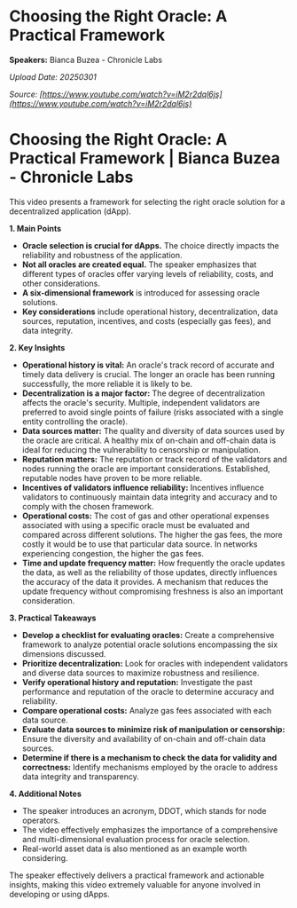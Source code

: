 # Choosing the Right Oracle: A Practical Framework

**Speakers:** Bianca Buzea - Chronicle  Labs


*Upload Date: 20250301*

*Source: [https://www.youtube.com/watch?v=iM2r2dql6js](https://www.youtube.com/watch?v=iM2r2dql6js)*

# Choosing the Right Oracle: A Practical Framework | Bianca Buzea - Chronicle Labs

This video presents a framework for selecting the right oracle solution for a decentralized application (dApp).

**1. Main Points**

* **Oracle selection is crucial for dApps.** The choice directly impacts the reliability and robustness of the application.
* **Not all oracles are created equal.** The speaker emphasizes that different types of oracles offer varying levels of reliability, costs, and other considerations.
* **A six-dimensional framework** is introduced for assessing oracle solutions.
* **Key considerations** include operational history, decentralization, data sources, reputation, incentives, and costs (especially gas fees), and data integrity.

**2. Key Insights**

* **Operational history is vital:** An oracle's track record of accurate and timely data delivery is crucial.  The longer an oracle has been running successfully, the more reliable it is likely to be.
* **Decentralization is a major factor:**  The degree of decentralization affects the oracle's security.  Multiple, independent validators are preferred to avoid single points of failure (risks associated with a single entity controlling the oracle).
* **Data sources matter:** The quality and diversity of data sources used by the oracle are critical.  A healthy mix of on-chain and off-chain data is ideal for reducing the vulnerability to censorship or manipulation.
* **Reputation matters:** The reputation or track record of the validators and nodes running the oracle are important considerations.  Established, reputable nodes have proven to be more reliable.
* **Incentives of validators influence reliability:** Incentives influence validators to continuously maintain data integrity and accuracy and to comply with the chosen framework.
* **Operational costs:** The cost of gas and other operational expenses associated with using a specific oracle must be evaluated and compared across different solutions. The higher the gas fees, the more costly it would be to use that particular data source. In networks experiencing congestion, the higher the gas fees.
* **Time and update frequency matter:** How frequently the oracle updates the data, as well as the reliability of those updates, directly influences the accuracy of the data it provides.  A mechanism that reduces the update frequency without compromising freshness is also an important consideration.


**3. Practical Takeaways**

* **Develop a checklist for evaluating oracles:** Create a comprehensive framework to analyze potential oracle solutions encompassing the six dimensions discussed.
* **Prioritize decentralization:**  Look for oracles with independent validators and diverse data sources to maximize robustness and resilience.
* **Verify operational history and reputation:** Investigate the past performance and reputation of the oracle to determine accuracy and reliability.
* **Compare operational costs:** Analyze gas fees associated with each data source.
* **Evaluate data sources to minimize risk of manipulation or censorship:** Ensure the diversity and availability of on-chain and off-chain data sources.
* **Determine if there is a mechanism to check the data for validity and correctness:** Identify mechanisms employed by the oracle to address data integrity and transparency.


**4. Additional Notes**

* The speaker introduces an acronym, DDOT, which stands for node operators.
* The video effectively emphasizes the importance of a comprehensive and multi-dimensional evaluation process for oracle selection.
* Real-world asset data is also mentioned as an example worth considering.

The speaker effectively delivers a practical framework and actionable insights, making this video extremely valuable for anyone involved in developing or using dApps.